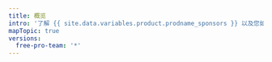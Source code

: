```yaml
---
title: 概览
intro: '了解 {{ site.data.variables.product.prodname_sponsors }} 以及您如何作为赞助者或开源贡献者参与其中。'
mapTopic: true
versions:
  free-pro-team: '*'
---
```


